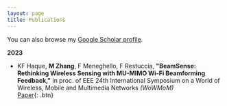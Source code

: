 ```yaml
---
layout: page
title: Publications
---
```


You can also browse my <a href="https://scholar.google.co.in/citations?user=bkDjoScAAAAJ&hl=en" target="_blank">Google Scholar profile</a>.
<br />

**2023**

- KF Haque, **M Zhang**, F Meneghello, F Restuccia, **"BeamSense: Rethinking Wireless Sensing with MU-MIMO Wi-Fi Beamforming Feedback,"** in proc. of EEE 24th International Symposium on a World of Wireless, Mobile and Multimedia Networks *(WoWMoM)*  
[Paper](https://arxiv.org/pdf/2303.09687.pdf){: .btn}


<!-- 
**Non-refereed project reports:**

- **Desh Raj**. *Semi-implicit variational inference for unsupervised acoustic unit discovery*.
    [PDF](/static/report/aud.pdf){: .btn}
- Tara Abrishami, **Desh Raj**, Noah Scribner, Vasileios Papaioannou. *Inference on Ohio redistricting maps from
Congressional 2016 elections*.
    [PDF](/static/report/ohio.pdf){: .btn}
- **Desh Raj**. *Estimating bounds for bit-truncated word embeddings*.
    [PDF](/static/report/bounds.pdf){: .btn}
- Venkat Arun, **Desh Raj**, Mrinal Tak, Sumeet Ranka. *Fine-grained readability estimation using language modeling*.
    [PDF](/static/report/readability.pdf){: .btn}
- **Desh Raj**, Kanhaiya Rathi. *A survey of probabilistic databases*. 
    [PDF](/static/report/dbms-survery.pdf){: .btn}
- **Desh Raj**, Abhilasha Sancheti, Mrinal Tak, Kunaal Jain. *Monitoring production line performance to reduce manufacturing failures*.
    [PDF](/static/report/bosch.pdf){: .btn}
- **Desh Raj**, Sumeet Ranka, Siddharth Kumar, Akashdeep Goswami, Samyak Kumbhalwar. *Spatial transformer networks*.
    [PDF](/static/report/stn.pdf){: .btn}

<br />  -->


